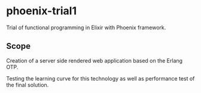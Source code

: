 # phoenix-trial1
Trial of functional programming in Elixir with Phoenix framework.

## Scope
Creation of a server side rendered web application based on the Erlang OTP.

Testing the learning curve for this technology as well as performance test of the final solution.
